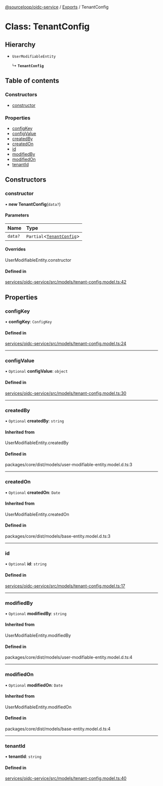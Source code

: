 [@sourceloop/oidc-service](../README.md) / [Exports](../modules.md) / TenantConfig

# Class: TenantConfig

## Hierarchy

- `UserModifiableEntity`

  ↳ **`TenantConfig`**

## Table of contents

### Constructors

- [constructor](TenantConfig.md#constructor)

### Properties

- [configKey](TenantConfig.md#configkey)
- [configValue](TenantConfig.md#configvalue)
- [createdBy](TenantConfig.md#createdby)
- [createdOn](TenantConfig.md#createdon)
- [id](TenantConfig.md#id)
- [modifiedBy](TenantConfig.md#modifiedby)
- [modifiedOn](TenantConfig.md#modifiedon)
- [tenantId](TenantConfig.md#tenantid)

## Constructors

### constructor

• **new TenantConfig**(`data?`)

#### Parameters

| Name | Type |
| :------ | :------ |
| `data?` | `Partial`<[`TenantConfig`](TenantConfig.md)\> |

#### Overrides

UserModifiableEntity.constructor

#### Defined in

[services/oidc-service/src/models/tenant-config.model.ts:42](https://github.com/sourcefuse/loopback4-microservice-catalog/blob/68ec38a2a/services/oidc-service/src/models/tenant-config.model.ts#L42)

## Properties

### configKey

• **configKey**: `ConfigKey`

#### Defined in

[services/oidc-service/src/models/tenant-config.model.ts:24](https://github.com/sourcefuse/loopback4-microservice-catalog/blob/68ec38a2a/services/oidc-service/src/models/tenant-config.model.ts#L24)

___

### configValue

• `Optional` **configValue**: `object`

#### Defined in

[services/oidc-service/src/models/tenant-config.model.ts:30](https://github.com/sourcefuse/loopback4-microservice-catalog/blob/68ec38a2a/services/oidc-service/src/models/tenant-config.model.ts#L30)

___

### createdBy

• `Optional` **createdBy**: `string`

#### Inherited from

UserModifiableEntity.createdBy

#### Defined in

packages/core/dist/models/user-modifiable-entity.model.d.ts:3

___

### createdOn

• `Optional` **createdOn**: `Date`

#### Inherited from

UserModifiableEntity.createdOn

#### Defined in

packages/core/dist/models/base-entity.model.d.ts:3

___

### id

• `Optional` **id**: `string`

#### Defined in

[services/oidc-service/src/models/tenant-config.model.ts:17](https://github.com/sourcefuse/loopback4-microservice-catalog/blob/68ec38a2a/services/oidc-service/src/models/tenant-config.model.ts#L17)

___

### modifiedBy

• `Optional` **modifiedBy**: `string`

#### Inherited from

UserModifiableEntity.modifiedBy

#### Defined in

packages/core/dist/models/user-modifiable-entity.model.d.ts:4

___

### modifiedOn

• `Optional` **modifiedOn**: `Date`

#### Inherited from

UserModifiableEntity.modifiedOn

#### Defined in

packages/core/dist/models/base-entity.model.d.ts:4

___

### tenantId

• **tenantId**: `string`

#### Defined in

[services/oidc-service/src/models/tenant-config.model.ts:40](https://github.com/sourcefuse/loopback4-microservice-catalog/blob/68ec38a2a/services/oidc-service/src/models/tenant-config.model.ts#L40)

